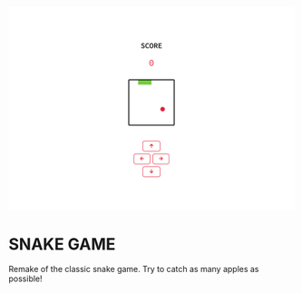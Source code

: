 ![image](./images/readme-img.png)
# SNAKE GAME

Remake of the classic snake game. Try to catch as many apples as possible!
